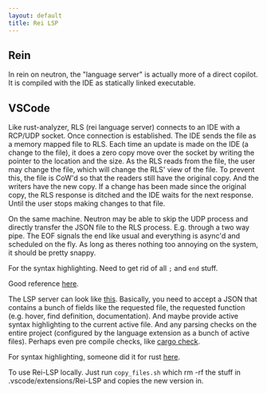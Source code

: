 ```yaml
---
layout: default
title: Rei LSP
---
```


## Rein

In rein on neutron, the "language server" is actually more of a direct copilot. It is compiled with the IDE as statically linked executable.

## VSCode

Like rust-analyzer, RLS (rei language server) connects to an IDE with a RCP/UDP socket. Once connection is established. The IDE sends the file as a memory mapped file to RLS. Each time an update is made on the IDE (a change to the file), it does a zero copy move over the socket by writing the pointer to the location and the size. As the RLS reads from the file, the user may change the file, which will change the RLS' view of the file. To prevent this, the file is CoW'd so that the readers still have the original copy. And the writers have the new copy. If a change has been made since the original copy, the RLS response is ditched and the IDE waits for the next response. Until the user stops making changes to that file.

On the same machine. Neutron may be able to skip the UDP process and directly transfer the JSON file to the RLS process. E.g. through a two way pipe. The EOF signals the end like usual and everything is async'd and scheduled on the fly. As long as theres nothing too annoying on the system, it should be pretty snappy.

For the syntax highlighting. Need to get rid of all `;` and `end` stuff.

Good reference [here](https://github.com/microsoft/vscode-extension-samples/tree/main/lsp-sample).

The LSP server can look like [this](https://github.com/microsoft/vscode-extension-samples/blob/main/lsp-sample/server/src/server.ts). Basically, you need to accept a JSON that contains a bunch of fields like the requested file, the requested function (e.g. hover, find definition, documentation). And maybe provide active syntax highlighting to the current active file. And any parsing checks on the entire project (configured by the language extension as a bunch of active files). Perhaps even pre compile checks, like [cargo check](https://doc.rust-lang.org/cargo/commands/cargo-check.html).

For syntax highlighting, someone did it for rust [here](https://github.com/dustypomerleau/rust-syntax/blob/master/syntaxes/rust.tmLanguage.json).

To use Rei-LSP locally. Just run `copy_files.sh` which rm -rf the stuff in .vscode/extensions/Rei-LSP and copies the new version in.
